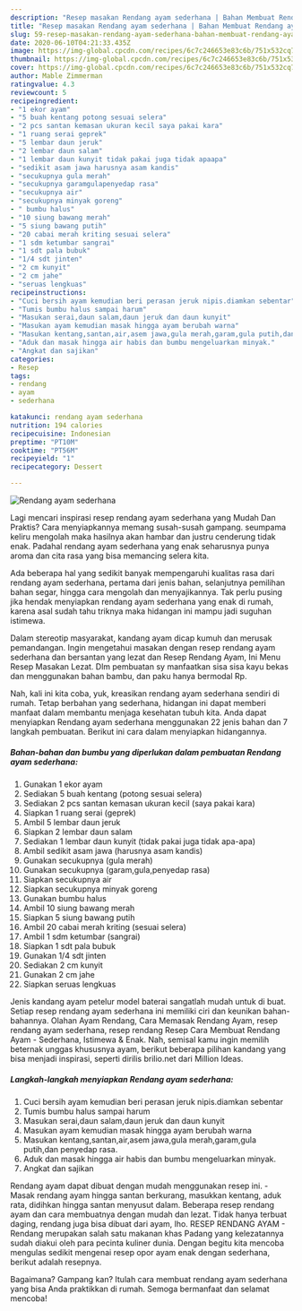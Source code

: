 ```yaml
---
description: "Resep masakan Rendang ayam sederhana | Bahan Membuat Rendang ayam sederhana Yang Paling Enak"
title: "Resep masakan Rendang ayam sederhana | Bahan Membuat Rendang ayam sederhana Yang Paling Enak"
slug: 59-resep-masakan-rendang-ayam-sederhana-bahan-membuat-rendang-ayam-sederhana-yang-paling-enak
date: 2020-06-10T04:21:33.435Z
image: https://img-global.cpcdn.com/recipes/6c7c246653e83c6b/751x532cq70/rendang-ayam-sederhana-foto-resep-utama.jpg
thumbnail: https://img-global.cpcdn.com/recipes/6c7c246653e83c6b/751x532cq70/rendang-ayam-sederhana-foto-resep-utama.jpg
cover: https://img-global.cpcdn.com/recipes/6c7c246653e83c6b/751x532cq70/rendang-ayam-sederhana-foto-resep-utama.jpg
author: Mable Zimmerman
ratingvalue: 4.3
reviewcount: 5
recipeingredient:
- "1 ekor ayam"
- "5 buah kentang potong sesuai selera"
- "2 pcs santan kemasan ukuran kecil saya pakai kara"
- "1 ruang serai geprek"
- "5 lembar daun jeruk"
- "2 lembar daun salam"
- "1 lembar daun kunyit tidak pakai juga tidak apaapa"
- "sedikit asam jawa harusnya asam kandis"
- "secukupnya gula merah"
- "secukupnya garamgulapenyedap rasa"
- "secukupnya air"
- "secukupnya minyak goreng"
- " bumbu halus"
- "10 siung bawang merah"
- "5 siung bawang putih"
- "20 cabai merah kriting sesuai selera"
- "1 sdm ketumbar sangrai"
- "1 sdt pala bubuk"
- "1/4 sdt jinten"
- "2 cm kunyit"
- "2 cm jahe"
- "seruas lengkuas"
recipeinstructions:
- "Cuci bersih ayam kemudian beri perasan jeruk nipis.diamkan sebentar"
- "Tumis bumbu halus sampai harum"
- "Masukan serai,daun salam,daun jeruk dan daun kunyit"
- "Masukan ayam kemudian masak hingga ayam berubah warna"
- "Masukan kentang,santan,air,asem jawa,gula merah,garam,gula putih,dan penyedap rasa."
- "Aduk dan masak hingga air habis dan bumbu mengeluarkan minyak."
- "Angkat dan sajikan"
categories:
- Resep
tags:
- rendang
- ayam
- sederhana

katakunci: rendang ayam sederhana 
nutrition: 194 calories
recipecuisine: Indonesian
preptime: "PT10M"
cooktime: "PT56M"
recipeyield: "1"
recipecategory: Dessert

---
```



![Rendang ayam sederhana](https://img-global.cpcdn.com/recipes/6c7c246653e83c6b/751x532cq70/rendang-ayam-sederhana-foto-resep-utama.jpg)

Lagi mencari inspirasi resep rendang ayam sederhana yang Mudah Dan Praktis? Cara menyiapkannya memang susah-susah gampang. seumpama keliru mengolah maka hasilnya akan hambar dan justru cenderung tidak enak. Padahal rendang ayam sederhana yang enak seharusnya punya aroma dan cita rasa yang bisa memancing selera kita.

Ada beberapa hal yang sedikit banyak mempengaruhi kualitas rasa dari rendang ayam sederhana, pertama dari jenis bahan, selanjutnya pemilihan bahan segar, hingga cara mengolah dan menyajikannya. Tak perlu pusing jika hendak menyiapkan rendang ayam sederhana yang enak di rumah, karena asal sudah tahu triknya maka hidangan ini mampu jadi suguhan istimewa.

Dalam stereotip masyarakat, kandang ayam dicap kumuh dan merusak pemandangan. Ingin mengetahui masakan dengan resep rendang ayam sederhana dan bersantan yang lezat dan Resep Rendang Ayam, Ini Menu Resep Masakan Lezat. Dlm pembuatan sy manfaatkan sisa sisa kayu bekas dan menggunakan bahan bambu, dan paku hanya bermodal Rp.


Nah, kali ini kita coba, yuk, kreasikan rendang ayam sederhana sendiri di rumah. Tetap berbahan yang sederhana, hidangan ini dapat memberi manfaat dalam membantu menjaga kesehatan tubuh kita. Anda dapat menyiapkan Rendang ayam sederhana menggunakan 22 jenis bahan dan 7 langkah pembuatan. Berikut ini cara dalam menyiapkan hidangannya.

<!--inarticleads1-->

##### Bahan-bahan dan bumbu yang diperlukan dalam pembuatan Rendang ayam sederhana:

1. Gunakan 1 ekor ayam
1. Sediakan 5 buah kentang (potong sesuai selera)
1. Sediakan 2 pcs santan kemasan ukuran kecil (saya pakai kara)
1. Siapkan 1 ruang serai (geprek)
1. Ambil 5 lembar daun jeruk
1. Siapkan 2 lembar daun salam
1. Sediakan 1 lembar daun kunyit (tidak pakai juga tidak apa-apa)
1. Ambil sedikit asam jawa (harusnya asam kandis)
1. Gunakan secukupnya (gula merah)
1. Gunakan secukupnya (garam,gula,penyedap rasa)
1. Siapkan secukupnya air
1. Siapkan secukupnya minyak goreng
1. Gunakan  bumbu halus
1. Ambil 10 siung bawang merah
1. Siapkan 5 siung bawang putih
1. Ambil 20 cabai merah kriting (sesuai selera)
1. Ambil 1 sdm ketumbar (sangrai)
1. Siapkan 1 sdt pala bubuk
1. Gunakan 1/4 sdt jinten
1. Sediakan 2 cm kunyit
1. Gunakan 2 cm jahe
1. Siapkan seruas lengkuas


Jenis kandang ayam petelur model baterai sangatlah mudah untuk di buat. Setiap resep rendang ayam sederhana ini memiliki ciri dan keunikan bahan-bahannya. Olahan Ayam Rendang, Cara Memasak Rendang Ayam, resep rendang ayam sederhana, resep rendang Resep Cara Membuat Rendang Ayam - Sederhana, Istimewa &amp; Enak. Nah, semisal kamu ingin memilih beternak unggas khususnya ayam, berikut beberapa pilihan kandang yang bisa menjadi inspirasi, seperti dirilis brilio.net dari Million Ideas. 

<!--inarticleads2-->

##### Langkah-langkah menyiapkan Rendang ayam sederhana:

1. Cuci bersih ayam kemudian beri perasan jeruk nipis.diamkan sebentar
1. Tumis bumbu halus sampai harum
1. Masukan serai,daun salam,daun jeruk dan daun kunyit
1. Masukan ayam kemudian masak hingga ayam berubah warna
1. Masukan kentang,santan,air,asem jawa,gula merah,garam,gula putih,dan penyedap rasa.
1. Aduk dan masak hingga air habis dan bumbu mengeluarkan minyak.
1. Angkat dan sajikan


Rendang ayam dapat dibuat dengan mudah menggunakan resep ini. - Masak rendang ayam hingga santan berkurang, masukkan kentang, aduk rata, didihkan hingga santan menyusut dalam. Beberapa resep rendang ayam dan cara membuatnya dengan mudah dan lezat. Tidak hanya terbuat daging, rendang juga bisa dibuat dari ayam, lho. RESEP RENDANG AYAM - Rendang merupakan salah satu makanan khas Padang yang kelezatannya sudah diakui oleh para pecinta kuliner dunia. Dengan begitu kita mencoba mengulas sedikit mengenai resep opor ayam enak dengan sederhana, berikut adalah resepnya. 

Bagaimana? Gampang kan? Itulah cara membuat rendang ayam sederhana yang bisa Anda praktikkan di rumah. Semoga bermanfaat dan selamat mencoba!
